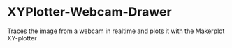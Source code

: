# XYPlotter-Webcam-Drawer
Traces the image from a webcam in realtime and plots it with the Makerplot XY-plotter
